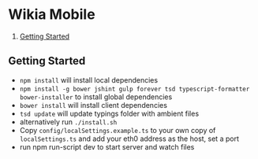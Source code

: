 # Wikia Mobile
1. [Getting Started](#getting-started)

## Getting Started
* `npm install` will install local dependencies
* `npm install -g bower jshint gulp forever tsd typescript-formatter bower-installer` to install global dependencies
* `bower install` will install client dependencies
* `tsd update` will update typings folder with ambient files
* alternatively run `./install.sh`
* Copy `config/localSettings.example.ts` to your own copy of `localSettings.ts` and add your eth0 address as the host, set a port
* run npm run-script dev to start server and watch files

